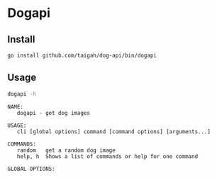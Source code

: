 # Dogapi

## Install

```sh
go install github.com/taigah/dog-api/bin/dogapi
```

## Usage

```sh
dogapi -h
```

```
NAME:
   dogapi - get dog images

USAGE:
   cli [global options] command [command options] [arguments...]

COMMANDS:
   random   get a random dog image
   help, h  Shows a list of commands or help for one command

GLOBAL OPTIONS:
```
